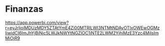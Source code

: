 # Finanzas

https://app.powerbi.com/view?r=eyJrIjoiMDUzMDY5ZTAtYmE4Zi00MTRlLWI3NTMtNDAyOTIxOWEwOGMzIiwidCI6ImJhYjBiNjc5LWJkNWYtNGZlOC1iNTE2LWM2YjhiMzE3Yzc4MiIsImMiOjR9
